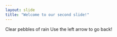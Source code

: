 ```yaml
---
layout: slide
title: "Welcome to our second slide!"
---
```

Clear pebbles of rain
Use the left arrow to go back!
